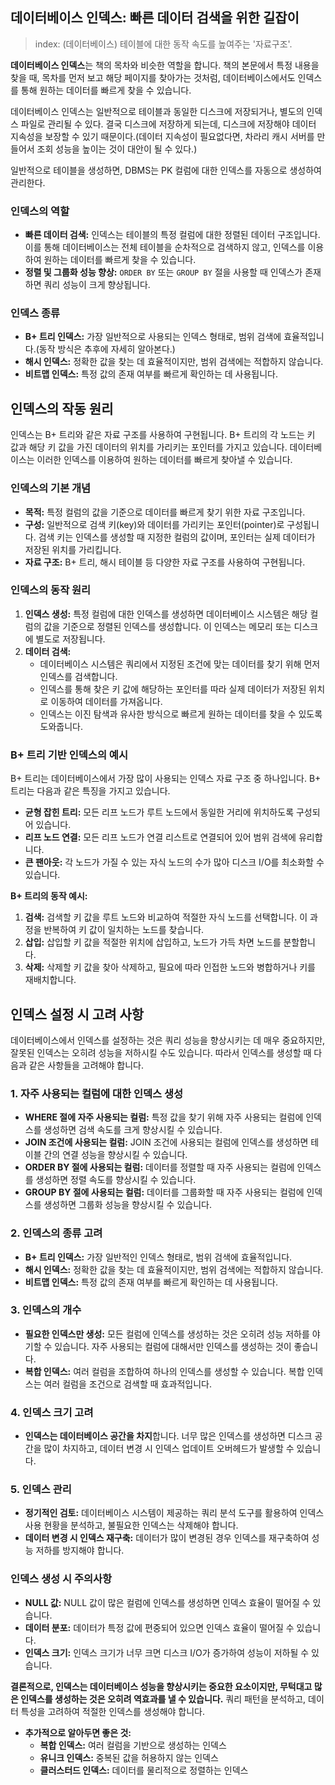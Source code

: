 ## 데이터베이스 인덱스: 빠른 데이터 검색을 위한 길잡이

> index: (데이터베이스) 테이블에 대한 동작 속도를 높여주는 '자료구조'.

**데이터베이스 인덱스**는 책의 목차와 비슷한 역할을 합니다. 책의 본문에서 특정 내용을 찾을 때, 목차를 먼저 보고 해당 페이지를 찾아가는 것처럼, 데이터베이스에서도 인덱스를 통해 원하는 데이터를 빠르게 찾을 수 있습니다.

데이터베이스 인덱스는 일반적으로 테이블과 동일한 디스크에 저장되거나, 별도의 인덱스 파일로 관리될 수 있다. 결국 디스크에 저장하게 되는데, 디스크에 저장해야 데이터 지속성을 보장할 수 있기 때문이다.(데이터 지속성이 필요없다면, 차라리 캐시 서버를 만들어서 조회 성능을 높이는 것이 대안이 될 수 있다.)

일반적으로 테이블을 생성하면, DBMS는 PK 컬럼에 대한 인덱스를 자동으로 생성하여 관리한다.

### 인덱스의 역할

* **빠른 데이터 검색:** 인덱스는 테이블의 특정 컬럼에 대한 정렬된 데이터 구조입니다. 이를 통해 데이터베이스는 전체 테이블을 순차적으로 검색하지 않고, 인덱스를 이용하여 원하는 데이터를 빠르게 찾을 수 있습니다.
* **정렬 및 그룹화 성능 향상:** `ORDER BY` 또는 `GROUP BY` 절을 사용할 때 인덱스가 존재하면 쿼리 성능이 크게 향상됩니다.

### 인덱스 종류

* **B+ 트리 인덱스:** 가장 일반적으로 사용되는 인덱스 형태로, 범위 검색에 효율적입니다.(동작 방식은 추후에 자세히 알아본다.)
* **해시 인덱스:** 정확한 값을 찾는 데 효율적이지만, 범위 검색에는 적합하지 않습니다.
* **비트맵 인덱스:** 특정 값의 존재 여부를 빠르게 확인하는 데 사용됩니다.


## 인덱스의 작동 원리

인덱스는 B+ 트리와 같은 자료 구조를 사용하여 구현됩니다. B+ 트리의 각 노드는 키 값과 해당 키 값을 가진 데이터의 위치를 가리키는 포인터를 가지고 있습니다. 데이터베이스는 이러한 인덱스를 이용하여 원하는 데이터를 빠르게 찾아낼 수 있습니다.

### 인덱스의 기본 개념

* **목적:** 특정 컬럼의 값을 기준으로 데이터를 빠르게 찾기 위한 자료 구조입니다.
* **구성:** 일반적으로 검색 키(key)와 데이터를 가리키는 포인터(pointer)로 구성됩니다. 검색 키는 인덱스를 생성할 때 지정한 컬럼의 값이며, 포인터는 실제 데이터가 저장된 위치를 가리킵니다.
* **자료 구조:** B+ 트리, 해시 테이블 등 다양한 자료 구조를 사용하여 구현됩니다.

### 인덱스의 동작 원리

1. **인덱스 생성:** 특정 컬럼에 대한 인덱스를 생성하면 데이터베이스 시스템은 해당 컬럼의 값을 기준으로 정렬된 인덱스를 생성합니다. 이 인덱스는 메모리 또는 디스크에 별도로 저장됩니다.
2. **데이터 검색:**
   * 데이터베이스 시스템은 쿼리에서 지정된 조건에 맞는 데이터를 찾기 위해 먼저 인덱스를 검색합니다.
   * 인덱스를 통해 찾은 키 값에 해당하는 포인터를 따라 실제 데이터가 저장된 위치로 이동하여 데이터를 가져옵니다.
   * 인덱스는 이진 탐색과 유사한 방식으로 빠르게 원하는 데이터를 찾을 수 있도록 도와줍니다.

### B+ 트리 기반 인덱스의 예시

B+ 트리는 데이터베이스에서 가장 많이 사용되는 인덱스 자료 구조 중 하나입니다. B+ 트리는 다음과 같은 특징을 가지고 있습니다.

* **균형 잡힌 트리:** 모든 리프 노드가 루트 노드에서 동일한 거리에 위치하도록 구성되어 있습니다.
* **리프 노드 연결:** 모든 리프 노드가 연결 리스트로 연결되어 있어 범위 검색에 유리합니다.
* **큰 팬아웃:** 각 노드가 가질 수 있는 자식 노드의 수가 많아 디스크 I/O를 최소화할 수 있습니다.

**B+ 트리의 동작 예시:**

1. **검색:** 검색할 키 값을 루트 노드와 비교하여 적절한 자식 노드를 선택합니다. 이 과정을 반복하여 키 값이 일치하는 노드를 찾습니다.
2. **삽입:** 삽입할 키 값을 적절한 위치에 삽입하고, 노드가 가득 차면 노드를 분할합니다.
3. **삭제:** 삭제할 키 값을 찾아 삭제하고, 필요에 따라 인접한 노드와 병합하거나 키를 재배치합니다.

## 인덱스 설정 시 고려 사항

데이터베이스에서 인덱스를 설정하는 것은 쿼리 성능을 향상시키는 데 매우 중요하지만, 잘못된 인덱스는 오히려 성능을 저하시킬 수도 있습니다. 따라서 인덱스를 생성할 때 다음과 같은 사항들을 고려해야 합니다.

### 1. 자주 사용되는 컬럼에 대한 인덱스 생성

* **WHERE 절에 자주 사용되는 컬럼:** 특정 값을 찾기 위해 자주 사용되는 컬럼에 인덱스를 생성하면 검색 속도를 크게 향상시킬 수 있습니다.
* **JOIN 조건에 사용되는 컬럼:** JOIN 조건에 사용되는 컬럼에 인덱스를 생성하면 테이블 간의 연결 성능을 향상시킬 수 있습니다.
* **ORDER BY 절에 사용되는 컬럼:** 데이터를 정렬할 때 자주 사용되는 컬럼에 인덱스를 생성하면 정렬 속도를 향상시킬 수 있습니다.
* **GROUP BY 절에 사용되는 컬럼:** 데이터를 그룹화할 때 자주 사용되는 컬럼에 인덱스를 생성하면 그룹화 성능을 향상시킬 수 있습니다.

### 2. 인덱스의 종류 고려

* **B+ 트리 인덱스:** 가장 일반적인 인덱스 형태로, 범위 검색에 효율적입니다.
* **해시 인덱스:** 정확한 값을 찾는 데 효율적이지만, 범위 검색에는 적합하지 않습니다.
* **비트맵 인덱스:** 특정 값의 존재 여부를 빠르게 확인하는 데 사용됩니다.

### 3. 인덱스의 개수

* **필요한 인덱스만 생성:** 모든 컬럼에 인덱스를 생성하는 것은 오히려 성능 저하를 야기할 수 있습니다. 자주 사용되는 컬럼에 대해서만 인덱스를 생성하는 것이 좋습니다.
* **복합 인덱스:** 여러 컬럼을 조합하여 하나의 인덱스를 생성할 수 있습니다. 복합 인덱스는 여러 컬럼을 조건으로 검색할 때 효과적입니다.

### 4. 인덱스 크기 고려

* **인덱스는 데이터베이스 공간을 차지**합니다. 너무 많은 인덱스를 생성하면 디스크 공간을 많이 차지하고, 데이터 변경 시 인덱스 업데이트 오버헤드가 발생할 수 있습니다.

### 5. 인덱스 관리

* **정기적인 검토:** 데이터베이스 시스템이 제공하는 쿼리 분석 도구를 활용하여 인덱스 사용 현황을 분석하고, 불필요한 인덱스는 삭제해야 합니다.
* **데이터 변경 시 인덱스 재구축:** 데이터가 많이 변경된 경우 인덱스를 재구축하여 성능 저하를 방지해야 합니다.

### 인덱스 생성 시 주의사항

* **NULL 값:** NULL 값이 많은 컬럼에 인덱스를 생성하면 인덱스 효율이 떨어질 수 있습니다.
* **데이터 분포:** 데이터가 특정 값에 편중되어 있으면 인덱스 효율이 떨어질 수 있습니다.
* **인덱스 크기:** 인덱스 크기가 너무 크면 디스크 I/O가 증가하여 성능이 저하될 수 있습니다.

**결론적으로, 인덱스는 데이터베이스 성능을 향상시키는 중요한 요소이지만, 무턱대고 많은 인덱스를 생성하는 것은 오히려 역효과를 낼 수 있습니다.** 쿼리 패턴을 분석하고, 데이터 특성을 고려하여 적절한 인덱스를 생성해야 합니다.


* **추가적으로 알아두면 좋은 것:**
    * **복합 인덱스:** 여러 컬럼을 기반으로 생성하는 인덱스
    * **유니크 인덱스:** 중복된 값을 허용하지 않는 인덱스
    * **클러스터드 인덱스:** 데이터를 물리적으로 정렬하는 인덱스

